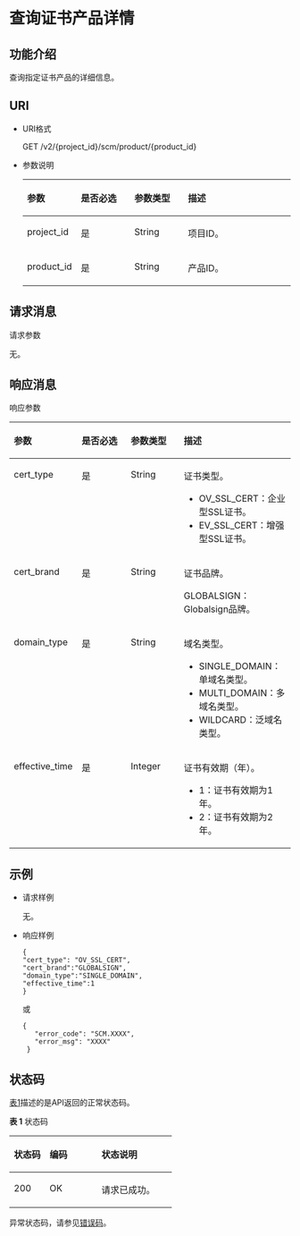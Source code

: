 # 查询证书产品详情<a name="scm_02_0019"></a>

## 功能介绍<a name="zh-cn_topic_0000001123293523_s1731a14fb0144c79bf0fa90c694f34f7"></a>

查询指定证书产品的详细信息。

## URI<a name="zh-cn_topic_0000001123293523_se70c3e5518a04f60b06032524dddfef4"></a>

-   URI格式

    GET /v2/\{project\_id\}/scm/product/\{product\_id\}

-   参数说明

    <a name="zh-cn_topic_0000001123293523_t982da1e0196d4ec1a28d1fbff2cc8191"></a>
    <table><thead align="left"><tr id="zh-cn_topic_0000001123293523_r6e963322c1e740d181726d2f0e91df5a"><th class="cellrowborder" valign="top" width="20%" id="mcps1.1.5.1.1"><p id="zh-cn_topic_0000001123293523_a3b5bbe5a7f644fd3a74cecbfb3f7ed60"><a name="zh-cn_topic_0000001123293523_a3b5bbe5a7f644fd3a74cecbfb3f7ed60"></a><a name="zh-cn_topic_0000001123293523_a3b5bbe5a7f644fd3a74cecbfb3f7ed60"></a>参数</p>
    </th>
    <th class="cellrowborder" valign="top" width="20%" id="mcps1.1.5.1.2"><p id="zh-cn_topic_0000001123293523_p64032031134112"><a name="zh-cn_topic_0000001123293523_p64032031134112"></a><a name="zh-cn_topic_0000001123293523_p64032031134112"></a>是否必选</p>
    </th>
    <th class="cellrowborder" valign="top" width="20%" id="mcps1.1.5.1.3"><p id="zh-cn_topic_0000001123293523_p13204628144111"><a name="zh-cn_topic_0000001123293523_p13204628144111"></a><a name="zh-cn_topic_0000001123293523_p13204628144111"></a>参数类型</p>
    </th>
    <th class="cellrowborder" valign="top" width="40%" id="mcps1.1.5.1.4"><p id="zh-cn_topic_0000001123293523_a6bb6f1fe56a2454982832e8d56d354d8"><a name="zh-cn_topic_0000001123293523_a6bb6f1fe56a2454982832e8d56d354d8"></a><a name="zh-cn_topic_0000001123293523_a6bb6f1fe56a2454982832e8d56d354d8"></a>描述</p>
    </th>
    </tr>
    </thead>
    <tbody><tr id="zh-cn_topic_0000001123293523_r69bf37b65d3f446eab7b3f4d1b2fcec0"><td class="cellrowborder" valign="top" width="20%" headers="mcps1.1.5.1.1 "><p id="zh-cn_topic_0000001123293523_ae42d73592f58424ea93a11e52d2478dd"><a name="zh-cn_topic_0000001123293523_ae42d73592f58424ea93a11e52d2478dd"></a><a name="zh-cn_topic_0000001123293523_ae42d73592f58424ea93a11e52d2478dd"></a>project_id</p>
    </td>
    <td class="cellrowborder" valign="top" width="20%" headers="mcps1.1.5.1.2 "><p id="zh-cn_topic_0000001123293523_p4403203110415"><a name="zh-cn_topic_0000001123293523_p4403203110415"></a><a name="zh-cn_topic_0000001123293523_p4403203110415"></a>是</p>
    </td>
    <td class="cellrowborder" valign="top" width="20%" headers="mcps1.1.5.1.3 "><p id="zh-cn_topic_0000001123293523_p1820462814116"><a name="zh-cn_topic_0000001123293523_p1820462814116"></a><a name="zh-cn_topic_0000001123293523_p1820462814116"></a>String</p>
    </td>
    <td class="cellrowborder" valign="top" width="40%" headers="mcps1.1.5.1.4 "><p id="zh-cn_topic_0000001123293523_a1314869d2dc147b38461e037d622f7b4"><a name="zh-cn_topic_0000001123293523_a1314869d2dc147b38461e037d622f7b4"></a><a name="zh-cn_topic_0000001123293523_a1314869d2dc147b38461e037d622f7b4"></a>项目ID。</p>
    </td>
    </tr>
    <tr id="zh-cn_topic_0000001123293523_row0616154144412"><td class="cellrowborder" valign="top" width="20%" headers="mcps1.1.5.1.1 "><p id="zh-cn_topic_0000001123293523_p12616124104416"><a name="zh-cn_topic_0000001123293523_p12616124104416"></a><a name="zh-cn_topic_0000001123293523_p12616124104416"></a>product_id</p>
    </td>
    <td class="cellrowborder" valign="top" width="20%" headers="mcps1.1.5.1.2 "><p id="zh-cn_topic_0000001123293523_p10403193194112"><a name="zh-cn_topic_0000001123293523_p10403193194112"></a><a name="zh-cn_topic_0000001123293523_p10403193194112"></a>是</p>
    </td>
    <td class="cellrowborder" valign="top" width="20%" headers="mcps1.1.5.1.3 "><p id="zh-cn_topic_0000001123293523_p132041528134118"><a name="zh-cn_topic_0000001123293523_p132041528134118"></a><a name="zh-cn_topic_0000001123293523_p132041528134118"></a>String</p>
    </td>
    <td class="cellrowborder" valign="top" width="40%" headers="mcps1.1.5.1.4 "><p id="zh-cn_topic_0000001123293523_p166166424410"><a name="zh-cn_topic_0000001123293523_p166166424410"></a><a name="zh-cn_topic_0000001123293523_p166166424410"></a>产品ID。</p>
    </td>
    </tr>
    </tbody>
    </table>


## 请求消息<a name="zh-cn_topic_0000001123293523_seb7b7901701247fab30a59b76f1c7f93"></a>

请求参数

无。

## 响应消息<a name="zh-cn_topic_0000001123293523_sfadd53a5f4714e8f87811818d62d0296"></a>

响应参数

<a name="zh-cn_topic_0000001123293523_t98d238e10953421e84a073707024c329"></a>
<table><thead align="left"><tr id="zh-cn_topic_0000001123293523_r144a2c52c5054c6d9243eb2ef3875a21"><th class="cellrowborder" valign="top" width="20%" id="mcps1.1.5.1.1"><p id="zh-cn_topic_0000001123293523_a9156e0b03f054d4e8547e0787f88a51b"><a name="zh-cn_topic_0000001123293523_a9156e0b03f054d4e8547e0787f88a51b"></a><a name="zh-cn_topic_0000001123293523_a9156e0b03f054d4e8547e0787f88a51b"></a>参数</p>
</th>
<th class="cellrowborder" valign="top" width="20%" id="mcps1.1.5.1.2"><p id="zh-cn_topic_0000001123293523_p1996153415138"><a name="zh-cn_topic_0000001123293523_p1996153415138"></a><a name="zh-cn_topic_0000001123293523_p1996153415138"></a>是否必选</p>
</th>
<th class="cellrowborder" valign="top" width="20%" id="mcps1.1.5.1.3"><p id="zh-cn_topic_0000001123293523_a39360acf5daf4c01a1ebddeff5d68a1c"><a name="zh-cn_topic_0000001123293523_a39360acf5daf4c01a1ebddeff5d68a1c"></a><a name="zh-cn_topic_0000001123293523_a39360acf5daf4c01a1ebddeff5d68a1c"></a>参数类型</p>
</th>
<th class="cellrowborder" valign="top" width="40%" id="mcps1.1.5.1.4"><p id="zh-cn_topic_0000001123293523_a0097000016b14857972b7929bcaaa038"><a name="zh-cn_topic_0000001123293523_a0097000016b14857972b7929bcaaa038"></a><a name="zh-cn_topic_0000001123293523_a0097000016b14857972b7929bcaaa038"></a>描述</p>
</th>
</tr>
</thead>
<tbody><tr id="zh-cn_topic_0000001123293523_r3c4af7b36e9240d197ab56255e37b83c"><td class="cellrowborder" valign="top" width="20%" headers="mcps1.1.5.1.1 "><p id="zh-cn_topic_0000001123293523_p4358154963813"><a name="zh-cn_topic_0000001123293523_p4358154963813"></a><a name="zh-cn_topic_0000001123293523_p4358154963813"></a>cert_type</p>
</td>
<td class="cellrowborder" valign="top" width="20%" headers="mcps1.1.5.1.2 "><p id="zh-cn_topic_0000001123293523_p18996163471310"><a name="zh-cn_topic_0000001123293523_p18996163471310"></a><a name="zh-cn_topic_0000001123293523_p18996163471310"></a>是</p>
</td>
<td class="cellrowborder" valign="top" width="20%" headers="mcps1.1.5.1.3 "><p id="zh-cn_topic_0000001123293523_p345835416385"><a name="zh-cn_topic_0000001123293523_p345835416385"></a><a name="zh-cn_topic_0000001123293523_p345835416385"></a>String</p>
</td>
<td class="cellrowborder" valign="top" width="40%" headers="mcps1.1.5.1.4 "><p id="zh-cn_topic_0000001123293523_p1980741820385"><a name="zh-cn_topic_0000001123293523_p1980741820385"></a><a name="zh-cn_topic_0000001123293523_p1980741820385"></a>证书类型。</p>
<a name="zh-cn_topic_0000001123293523_ul18803152212387"></a><a name="zh-cn_topic_0000001123293523_ul18803152212387"></a><ul id="zh-cn_topic_0000001123293523_ul18803152212387"><li>OV_SSL_CERT：企业型SSL证书。</li><li>EV_SSL_CERT：增强型SSL证书。</li></ul>
</td>
</tr>
<tr id="zh-cn_topic_0000001123293523_row41153948202117"><td class="cellrowborder" valign="top" width="20%" headers="mcps1.1.5.1.1 "><p id="zh-cn_topic_0000001123293523_p935854919385"><a name="zh-cn_topic_0000001123293523_p935854919385"></a><a name="zh-cn_topic_0000001123293523_p935854919385"></a>cert_brand</p>
</td>
<td class="cellrowborder" valign="top" width="20%" headers="mcps1.1.5.1.2 "><p id="zh-cn_topic_0000001123293523_p399713344132"><a name="zh-cn_topic_0000001123293523_p399713344132"></a><a name="zh-cn_topic_0000001123293523_p399713344132"></a>是</p>
</td>
<td class="cellrowborder" valign="top" width="20%" headers="mcps1.1.5.1.3 "><p id="zh-cn_topic_0000001123293523_p145813541388"><a name="zh-cn_topic_0000001123293523_p145813541388"></a><a name="zh-cn_topic_0000001123293523_p145813541388"></a>String</p>
</td>
<td class="cellrowborder" valign="top" width="40%" headers="mcps1.1.5.1.4 "><p id="zh-cn_topic_0000001123293523_p1518910104390"><a name="zh-cn_topic_0000001123293523_p1518910104390"></a><a name="zh-cn_topic_0000001123293523_p1518910104390"></a>证书品牌。</p>
<p id="zh-cn_topic_0000001123293523_p821151420241"><a name="zh-cn_topic_0000001123293523_p821151420241"></a><a name="zh-cn_topic_0000001123293523_p821151420241"></a>GLOBALSIGN：Globalsign品牌。</p>
</td>
</tr>
<tr id="zh-cn_topic_0000001123293523_rf212a916c502452a8e151eba2f118272"><td class="cellrowborder" valign="top" width="20%" headers="mcps1.1.5.1.1 "><p id="zh-cn_topic_0000001123293523_p23581149113810"><a name="zh-cn_topic_0000001123293523_p23581149113810"></a><a name="zh-cn_topic_0000001123293523_p23581149113810"></a>domain_type</p>
</td>
<td class="cellrowborder" valign="top" width="20%" headers="mcps1.1.5.1.2 "><p id="zh-cn_topic_0000001123293523_p18997163421319"><a name="zh-cn_topic_0000001123293523_p18997163421319"></a><a name="zh-cn_topic_0000001123293523_p18997163421319"></a>是</p>
</td>
<td class="cellrowborder" valign="top" width="20%" headers="mcps1.1.5.1.3 "><p id="zh-cn_topic_0000001123293523_p3458454163810"><a name="zh-cn_topic_0000001123293523_p3458454163810"></a><a name="zh-cn_topic_0000001123293523_p3458454163810"></a>String</p>
</td>
<td class="cellrowborder" valign="top" width="40%" headers="mcps1.1.5.1.4 "><p id="zh-cn_topic_0000001123293523_p143904153392"><a name="zh-cn_topic_0000001123293523_p143904153392"></a><a name="zh-cn_topic_0000001123293523_p143904153392"></a>域名类型。</p>
<a name="zh-cn_topic_0000001123293523_ul1396204812395"></a><a name="zh-cn_topic_0000001123293523_ul1396204812395"></a><ul id="zh-cn_topic_0000001123293523_ul1396204812395"><li>SINGLE_DOMAIN：单域名类型。</li><li>MULTI_DOMAIN：多域名类型。</li><li>WILDCARD：泛域名类型。</li></ul>
</td>
</tr>
<tr id="zh-cn_topic_0000001123293523_row187911115485"><td class="cellrowborder" valign="top" width="20%" headers="mcps1.1.5.1.1 "><p id="zh-cn_topic_0000001123293523_p143581849203811"><a name="zh-cn_topic_0000001123293523_p143581849203811"></a><a name="zh-cn_topic_0000001123293523_p143581849203811"></a>effective_time</p>
</td>
<td class="cellrowborder" valign="top" width="20%" headers="mcps1.1.5.1.2 "><p id="zh-cn_topic_0000001123293523_p139970348136"><a name="zh-cn_topic_0000001123293523_p139970348136"></a><a name="zh-cn_topic_0000001123293523_p139970348136"></a>是</p>
</td>
<td class="cellrowborder" valign="top" width="20%" headers="mcps1.1.5.1.3 "><p id="zh-cn_topic_0000001123293523_p5458154173811"><a name="zh-cn_topic_0000001123293523_p5458154173811"></a><a name="zh-cn_topic_0000001123293523_p5458154173811"></a>Integer</p>
</td>
<td class="cellrowborder" valign="top" width="40%" headers="mcps1.1.5.1.4 "><p id="zh-cn_topic_0000001123293523_p197691522193916"><a name="zh-cn_topic_0000001123293523_p197691522193916"></a><a name="zh-cn_topic_0000001123293523_p197691522193916"></a>证书有效期（年）。</p>
<a name="zh-cn_topic_0000001123293523_ul9783191534215"></a><a name="zh-cn_topic_0000001123293523_ul9783191534215"></a><ul id="zh-cn_topic_0000001123293523_ul9783191534215"><li>1：证书有效期为1年。</li><li>2：证书有效期为2年。</li></ul>
</td>
</tr>
</tbody>
</table>

## 示例<a name="zh-cn_topic_0000001123293523_section1052520421315"></a>

-   请求样例

    无。

-   响应样例

    ```
    {
    "cert_type": "OV_SSL_CERT",
    "cert_brand":"GLOBALSIGN",
    "domain_type":"SINGLE_DOMAIN",
    "effective_time":1
    }
    ```

    或

    ```
    { 
       "error_code": "SCM.XXXX",  
       "error_msg": "XXXX"   
     }
    ```


## 状态码<a name="zh-cn_topic_0000001123293523_section3454223421"></a>

[表1](#zh-cn_topic_0000001123293523_scm_02_0014_zh-cn_topic_0079615001_table20596071)描述的是API返回的正常状态码。

**表 1**  状态码

<a name="zh-cn_topic_0000001123293523_scm_02_0014_zh-cn_topic_0079615001_table20596071"></a>
<table><thead align="left"><tr id="zh-cn_topic_0000001123293523_scm_02_0014_zh-cn_topic_0079615001_row9746163"><th class="cellrowborder" valign="top" width="22%" id="mcps1.2.4.1.1"><p id="zh-cn_topic_0000001123293523_scm_02_0014_p57545694203043"><a name="zh-cn_topic_0000001123293523_scm_02_0014_p57545694203043"></a><a name="zh-cn_topic_0000001123293523_scm_02_0014_p57545694203043"></a>状态码</p>
</th>
<th class="cellrowborder" valign="top" width="32%" id="mcps1.2.4.1.2"><p id="zh-cn_topic_0000001123293523_scm_02_0014_p4531342288"><a name="zh-cn_topic_0000001123293523_scm_02_0014_p4531342288"></a><a name="zh-cn_topic_0000001123293523_scm_02_0014_p4531342288"></a>编码</p>
</th>
<th class="cellrowborder" valign="top" width="46%" id="mcps1.2.4.1.3"><p id="zh-cn_topic_0000001123293523_scm_02_0014_p30689603203043"><a name="zh-cn_topic_0000001123293523_scm_02_0014_p30689603203043"></a><a name="zh-cn_topic_0000001123293523_scm_02_0014_p30689603203043"></a>状态说明</p>
</th>
</tr>
</thead>
<tbody><tr id="zh-cn_topic_0000001123293523_scm_02_0014_zh-cn_topic_0079615001_row48621261"><td class="cellrowborder" valign="top" width="22%" headers="mcps1.2.4.1.1 "><p id="zh-cn_topic_0000001123293523_scm_02_0014_zh-cn_topic_0079615001_p46008046"><a name="zh-cn_topic_0000001123293523_scm_02_0014_zh-cn_topic_0079615001_p46008046"></a><a name="zh-cn_topic_0000001123293523_scm_02_0014_zh-cn_topic_0079615001_p46008046"></a>200</p>
</td>
<td class="cellrowborder" valign="top" width="32%" headers="mcps1.2.4.1.2 "><p id="zh-cn_topic_0000001123293523_scm_02_0014_p7538425819"><a name="zh-cn_topic_0000001123293523_scm_02_0014_p7538425819"></a><a name="zh-cn_topic_0000001123293523_scm_02_0014_p7538425819"></a>OK</p>
</td>
<td class="cellrowborder" valign="top" width="46%" headers="mcps1.2.4.1.3 "><p id="zh-cn_topic_0000001123293523_scm_02_0014_zh-cn_topic_0079615001_p35664277"><a name="zh-cn_topic_0000001123293523_scm_02_0014_zh-cn_topic_0079615001_p35664277"></a><a name="zh-cn_topic_0000001123293523_scm_02_0014_zh-cn_topic_0079615001_p35664277"></a>请求已成功。</p>
</td>
</tr>
</tbody>
</table>

异常状态码，请参见[错误码](https://support.huaweicloud.com/api-scm/ErrorCode.html)。

